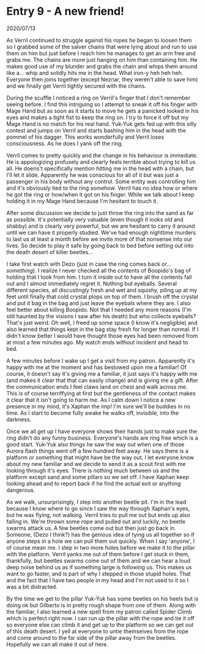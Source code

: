 
# Entry 9 - A new friend!
<span class="journaldate">2020/07/13</span>
  
As Verril continued to struggle against his ropes he began to loosen them so I grabbed some of the salver chains that were lying about and run to use them on him but just before I reach him he manages to get an arm free and grabs me. The chains are more just hanging on him than containing him. He makes good use of my blunder and grabs the chain and whips them around like a... whip and solidly hits me in the head. What iron-y heh heh heh. Everyone then joins together (except Neznar, they weren't able to save him) and we finally get Verril tightly secured with the chains. 

During the scuffle I noticed a ring on Verril's finger that I don't remember seeing before. I find this intriguing so I attempt to sneak it off his finger with Mage Hand but as soon as it starts to move he gets a panicked looked in his eyes and makes a tight fist to keep the ring on. I try to force it off but my Mage Hand is no match for his real hand. Yuk-Yuk gets fed up with this silly contest and jumps on Verril and starts bashing him in the head with the pommel of his dagger. This works wonderfully and Verril loses consciousness. As he does I yank off the ring.

Verril comes to pretty quickly and the change in his behaviour is immediate. He is appologizing profusely and clearly feels terrible about trying to kill us all. He doens't specifically mention hitting me in the head with a chain, but I'll let it slide. Apparently he was conscious for all of it but was just a passenger in his body without any control. Some entity was controlling him and it's obviously tied to the ring somehow. Verril has no idea how or where he got the ring or how/when it got on his finger. While we talk about I keep holding it in my Mage Hand because I'm hesitant to touch it. 

After some discussion we decide to just throw the ring into the sand as far as possible. It's potentially very valuable (even though it looks old and shabby) and is clearly very powerful, but we are hesitant to carry it around until we can have it properly studied. We've had enough nighttime murders to last us at least a month before we invite more of that nonsense into our lives. So decide to play it safe by going back to bed before setting out into the death desert of killer beetles...

I take first watch with Dezo (just in case the ring comes back or... *something*). I realize I never checked all the contents of Boopido's bag of holding that I took from him. I turn it inside out to have all the contents fall out and I almost immediately regret it. Nothing but eyeballs. Several different species, all discustingly fresh and wet and squishy, piling up at my feet until finally that cold crystal plops on top of them. I brush off the crystal and put it bag in the bag and just leave the eyebals where they are. I also feel better about killing Boopido. Not that I needed any more reasons (I'm still haunted by the visions I saw after his death) but who collects eyeballs? That's just weird. Oh well, I freed up some space (I know it's negligible) and also learned that things kept in the bag stay fresh for longer than normal. If I didn't know better I would have thought those eyes had been removed from at most a few minutes ago. My watch ends without incident and  head to bed.

A few minutes before I wake up I get a visit from my patron. Apparently it's happy with me at the moment and has bestowed upon me a familiar! Of course, it doesn't say it's giving me a familiar, it just says it's happy with me (and makes it clear that that can easily change) and is giving me a gift. After the communication ends I feel claws land on chest and walk across me. This is of course terriffying at first but the gentleness of the contact makes it clear that it isn't going to harm me. As I calm down I notice a new presence in my mind, it's Xaphan the imp! I'm sure we'll be buddies in no time. As I start to become fully awake he walks off, invisible, into the darkness.

Once we all get up I have everyone shows their hands just to  make sure the ring didn't do any funny business. Everyone's hands are ring free which is a good start. Yuk-Yuk also things he saw the way out when one of those Aurora flash things went off a few hundred feet away. He says there is a platform or something that might have be the way out. I let everyone know about my new familiar and we decide to send it as a scout first with me looking through it's eyes. There is nothing much between us and the platform except sand and some pillars so we set off. I have Xaphan keep looking ahead and to report back if he find the actual exit or anything dangerous. 

As we walk, unsurprisingly, I step into another beetle pit. I'm in the lead because I know where to go since I saw the way through Xaphan's eyes, but he was flying, not walking. Verril tries to pull me out but ends up also falling in. We're thrown some rope and pulled out and luckily, no beetle swarms attack us. A few beetles come out but then just go back in. Someone, (Dezo I think?) has the genious idea of tying us all together so if anyone steps in a hole we can pull them out quickly. When I say 'anyone', I of course mean me. I step in two more holes before we make it to the pillar with the platform. Verril yanks me out of them before I get stuck in them, thankfully, but beetles swarms come out of them and we can hear a loud deep noise behind us as if something large is following us. This makes us want to go faster, and is part of why I stepped in those stupid holes. That and the fact that I have two people in my head and I'm not used to it so I was a bit distracted.

By the time we get to the pillar Yuk-Yuk has some beetles on his heels but is doing ok but Gilberto is in pretty rough shape from one of them. Along with the familiar, I also learned a new spell from my patron called Spider Climb which is perfect right now. I can run up the pillar with the rope and tie it off so everyone else can climb it and get up to the platform so we can get out of this death desert. I yell at everyone to untie themselves from the rope and come around to the far side of the pillar away from the beetles. Hopefully we can all make it out of here.


